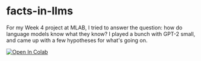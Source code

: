 # facts-in-llms

For my Week 4 project at MLAB, I tried to answer the question: how do language models know what they know? I played a bunch with GPT-2 small, and came up with a few hypotheses for what's going on.

[![Open In Colab](https://colab.research.google.com/assets/colab-badge.svg)](https://colab.research.google.com/github/haoxing-du/facts-in-llms/blob/main/Facts_in_GPT2_sm.ipynb)
